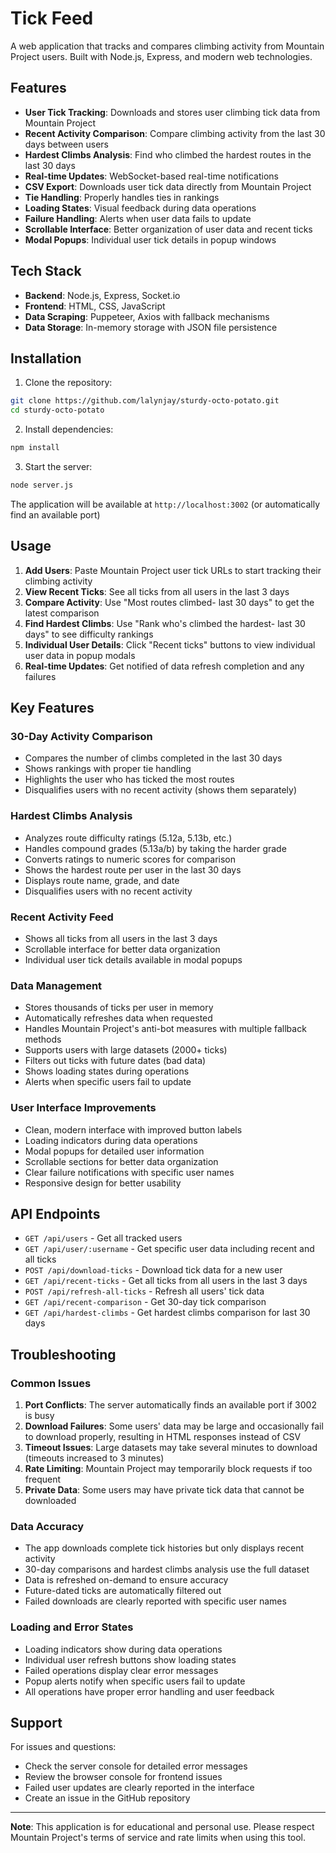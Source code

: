 # Tick Feed 

A web application that tracks and compares climbing activity from Mountain Project users. Built with Node.js, Express, and modern web technologies.

## Features

- **User Tick Tracking**: Downloads and stores user climbing tick data from Mountain Project
- **Recent Activity Comparison**: Compare climbing activity from the last 30 days between users
- **Hardest Climbs Analysis**: Find who climbed the hardest routes in the last 30 days
- **Real-time Updates**: WebSocket-based real-time notifications
- **CSV Export**: Downloads user tick data directly from Mountain Project
- **Tie Handling**: Properly handles ties in rankings
- **Loading States**: Visual feedback during data operations
- **Failure Handling**: Alerts when user data fails to update
- **Scrollable Interface**: Better organization of user data and recent ticks
- **Modal Popups**: Individual user tick details in popup windows

## Tech Stack

- **Backend**: Node.js, Express, Socket.io
- **Frontend**: HTML, CSS, JavaScript
- **Data Scraping**: Puppeteer, Axios with fallback mechanisms
- **Data Storage**: In-memory storage with JSON file persistence

## Installation

1. Clone the repository:
```bash
git clone https://github.com/lalynjay/sturdy-octo-potato.git
cd sturdy-octo-potato
```

2. Install dependencies:
```bash
npm install
```

3. Start the server:
```bash
node server.js
```

The application will be available at `http://localhost:3002` (or automatically find an available port)

## Usage

1. **Add Users**: Paste Mountain Project user tick URLs to start tracking their climbing activity
2. **View Recent Ticks**: See all ticks from all users in the last 3 days
3. **Compare Activity**: Use "Most routes climbed- last 30 days" to get the latest comparison
4. **Find Hardest Climbs**: Use "Rank who's climbed the hardest- last 30 days" to see difficulty rankings
5. **Individual User Details**: Click "Recent ticks" buttons to view individual user data in popup modals
6. **Real-time Updates**: Get notified of data refresh completion and any failures

## Key Features

### 30-Day Activity Comparison
- Compares the number of climbs completed in the last 30 days
- Shows rankings with proper tie handling
- Highlights the user who has ticked the most routes
- Disqualifies users with no recent activity (shows them separately)

### Hardest Climbs Analysis
- Analyzes route difficulty ratings (5.12a, 5.13b, etc.)
- Handles compound grades (5.13a/b) by taking the harder grade
- Converts ratings to numeric scores for comparison
- Shows the hardest route per user in the last 30 days
- Displays route name, grade, and date
- Disqualifies users with no recent activity

### Recent Activity Feed
- Shows all ticks from all users in the last 3 days
- Scrollable interface for better data organization
- Individual user tick details available in modal popups

### Data Management
- Stores thousands of ticks per user in memory
- Automatically refreshes data when requested
- Handles Mountain Project's anti-bot measures with multiple fallback methods
- Supports users with large datasets (2000+ ticks)
- Filters out ticks with future dates (bad data)
- Shows loading states during operations
- Alerts when specific users fail to update

### User Interface Improvements
- Clean, modern interface with improved button labels
- Loading indicators during data operations
- Modal popups for detailed user information
- Scrollable sections for better data organization
- Clear failure notifications with specific user names
- Responsive design for better usability

## API Endpoints

- `GET /api/users` - Get all tracked users
- `GET /api/user/:username` - Get specific user data including recent and all ticks
- `POST /api/download-ticks` - Download tick data for a new user
- `GET /api/recent-ticks` - Get all ticks from all users in the last 3 days
- `POST /api/refresh-all-ticks` - Refresh all users' tick data
- `GET /api/recent-comparison` - Get 30-day tick comparison
- `GET /api/hardest-climbs` - Get hardest climbs comparison for last 30 days

## Troubleshooting

### Common Issues

1. **Port Conflicts**: The server automatically finds an available port if 3002 is busy
2. **Download Failures**: Some users' data may be large and occasionally fail to download properly, resulting in HTML responses instead of CSV
3. **Timeout Issues**: Large datasets may take several minutes to download (timeouts increased to 3 minutes)
4. **Rate Limiting**: Mountain Project may temporarily block requests if too frequent
5. **Private Data**: Some users may have private tick data that cannot be downloaded

### Data Accuracy

- The app downloads complete tick histories but only displays recent activity
- 30-day comparisons and hardest climbs analysis use the full dataset
- Data is refreshed on-demand to ensure accuracy
- Future-dated ticks are automatically filtered out
- Failed downloads are clearly reported with specific user names

### Loading and Error States

- Loading indicators show during data operations
- Individual user refresh buttons show loading states
- Failed operations display clear error messages
- Popup alerts notify when specific users fail to update
- All operations have proper error handling and user feedback

## Support

For issues and questions:
- Check the server console for detailed error messages
- Review the browser console for frontend issues
- Failed user updates are clearly reported in the interface
- Create an issue in the GitHub repository

---

**Note**: This application is for educational and personal use. Please respect Mountain Project's terms of service and rate limits when using this tool. 